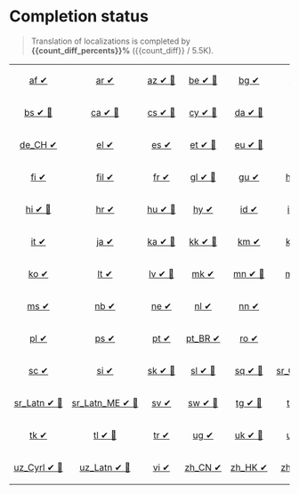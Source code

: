 # Completion status

> Translation of localizations is completed by **{{count_diff_percents}}%** ({{count_diff}} / 5.5K).

<table width="100%">
<tr><td align="center" width="17%">

[af&nbsp;✔](statuses/af.md)

</td>
<td align="center" width="17%">

[ar&nbsp;✔](statuses/ar.md)

</td>
<td align="center" width="17%">

[az&nbsp;✔&nbsp;🤖](statuses/az.md)

</td>
<td align="center" width="17%">

[be&nbsp;✔&nbsp;🤖](statuses/be.md)

</td>
<td align="center" width="17%">

[bg&nbsp;✔](statuses/bg.md)

</td>
<td align="center" width="17%">

[bn&nbsp;✔](statuses/bn.md)

</td>
</tr>
<tr><td align="center" width="17%">

[bs&nbsp;✔&nbsp;🤖](statuses/bs.md)

</td>
<td align="center" width="17%">

[ca&nbsp;✔&nbsp;🤖](statuses/ca.md)

</td>
<td align="center" width="17%">

[cs&nbsp;✔&nbsp;🤖](statuses/cs.md)

</td>
<td align="center" width="17%">

[cy&nbsp;✔&nbsp;🤖](statuses/cy.md)

</td>
<td align="center" width="17%">

[da&nbsp;✔&nbsp;🤖](statuses/da.md)

</td>
<td align="center" width="17%">

[de&nbsp;✔](statuses/de.md)

</td>
</tr>
<tr><td align="center" width="17%">

[de_CH&nbsp;✔](statuses/de-ch.md)

</td>
<td align="center" width="17%">

[el&nbsp;✔](statuses/el.md)

</td>
<td align="center" width="17%">

[es&nbsp;✔](statuses/es.md)

</td>
<td align="center" width="17%">

[et&nbsp;✔&nbsp;🤖](statuses/et.md)

</td>
<td align="center" width="17%">

[eu&nbsp;✔&nbsp;🤖](statuses/eu.md)

</td>
<td align="center" width="17%">

[fa&nbsp;✔](statuses/fa.md)

</td>
</tr>
<tr><td align="center" width="17%">

[fi&nbsp;✔](statuses/fi.md)

</td>
<td align="center" width="17%">

[fil&nbsp;✔](statuses/fil.md)

</td>
<td align="center" width="17%">

[fr&nbsp;✔](statuses/fr.md)

</td>
<td align="center" width="17%">

[gl&nbsp;✔&nbsp;🤖](statuses/gl.md)

</td>
<td align="center" width="17%">

[gu&nbsp;✔](statuses/gu.md)

</td>
<td align="center" width="17%">

[he&nbsp;✔&nbsp;🤖](statuses/he.md)

</td>
</tr>
<tr><td align="center" width="17%">

[hi&nbsp;✔&nbsp;🤖](statuses/hi.md)

</td>
<td align="center" width="17%">

[hr&nbsp;✔](statuses/hr.md)

</td>
<td align="center" width="17%">

[hu&nbsp;✔&nbsp;🤖](statuses/hu.md)

</td>
<td align="center" width="17%">

[hy&nbsp;✔](statuses/hy.md)

</td>
<td align="center" width="17%">

[id&nbsp;✔](statuses/id.md)

</td>
<td align="center" width="17%">

[is&nbsp;✔&nbsp;🤖](statuses/is.md)

</td>
</tr>
<tr><td align="center" width="17%">

[it&nbsp;✔](statuses/it.md)

</td>
<td align="center" width="17%">

[ja&nbsp;✔](statuses/ja.md)

</td>
<td align="center" width="17%">

[ka&nbsp;✔&nbsp;🤖](statuses/ka.md)

</td>
<td align="center" width="17%">

[kk&nbsp;✔&nbsp;🤖](statuses/kk.md)

</td>
<td align="center" width="17%">

[km&nbsp;✔](statuses/km.md)

</td>
<td align="center" width="17%">

[kn&nbsp;✔&nbsp;🤖](statuses/kn.md)

</td>
</tr>
<tr><td align="center" width="17%">

[ko&nbsp;✔](statuses/ko.md)

</td>
<td align="center" width="17%">

[lt&nbsp;✔](statuses/lt.md)

</td>
<td align="center" width="17%">

[lv&nbsp;✔&nbsp;🤖](statuses/lv.md)

</td>
<td align="center" width="17%">

[mk&nbsp;✔](statuses/mk.md)

</td>
<td align="center" width="17%">

[mn&nbsp;✔&nbsp;🤖](statuses/mn.md)

</td>
<td align="center" width="17%">

[mr&nbsp;✔&nbsp;🤖](statuses/mr.md)

</td>
</tr>
<tr><td align="center" width="17%">

[ms&nbsp;✔](statuses/ms.md)

</td>
<td align="center" width="17%">

[nb&nbsp;✔](statuses/nb.md)

</td>
<td align="center" width="17%">

[ne&nbsp;✔](statuses/ne.md)

</td>
<td align="center" width="17%">

[nl&nbsp;✔](statuses/nl.md)

</td>
<td align="center" width="17%">

[nn&nbsp;✔](statuses/nn.md)

</td>
<td align="center" width="17%">

[oc&nbsp;✔](statuses/oc.md)

</td>
</tr>
<tr><td align="center" width="17%">

[pl&nbsp;✔](statuses/pl.md)

</td>
<td align="center" width="17%">

[ps&nbsp;✔](statuses/ps.md)

</td>
<td align="center" width="17%">

[pt&nbsp;✔](statuses/pt.md)

</td>
<td align="center" width="17%">

[pt_BR&nbsp;✔](statuses/pt-br.md)

</td>
<td align="center" width="17%">

[ro&nbsp;✔](statuses/ro.md)

</td>
<td align="center" width="17%">

[ru&nbsp;✔](statuses/ru.md)

</td>
</tr>
<tr><td align="center" width="17%">

[sc&nbsp;✔](statuses/sc.md)

</td>
<td align="center" width="17%">

[si&nbsp;✔](statuses/si.md)

</td>
<td align="center" width="17%">

[sk&nbsp;✔&nbsp;🤖](statuses/sk.md)

</td>
<td align="center" width="17%">

[sl&nbsp;✔&nbsp;🤖](statuses/sl.md)

</td>
<td align="center" width="17%">

[sq&nbsp;✔&nbsp;🤖](statuses/sq.md)

</td>
<td align="center" width="17%">

[sr_Cyrl&nbsp;✔&nbsp;🤖](statuses/sr-cyrl.md)

</td>
</tr>
<tr><td align="center" width="17%">

[sr_Latn&nbsp;✔&nbsp;🤖](statuses/sr-latn.md)

</td>
<td align="center" width="17%">

[sr_Latn_ME&nbsp;✔&nbsp;🤖](statuses/sr-latn-me.md)

</td>
<td align="center" width="17%">

[sv&nbsp;✔](statuses/sv.md)

</td>
<td align="center" width="17%">

[sw&nbsp;✔&nbsp;🤖](statuses/sw.md)

</td>
<td align="center" width="17%">

[tg&nbsp;✔&nbsp;🤖](statuses/tg.md)

</td>
<td align="center" width="17%">

[th&nbsp;✔&nbsp;🤖](statuses/th.md)

</td>
</tr>
<tr><td align="center" width="17%">

[tk&nbsp;✔](statuses/tk.md)

</td>
<td align="center" width="17%">

[tl&nbsp;✔&nbsp;🤖](statuses/tl.md)

</td>
<td align="center" width="17%">

[tr&nbsp;✔](statuses/tr.md)

</td>
<td align="center" width="17%">

[ug&nbsp;✔](statuses/ug.md)

</td>
<td align="center" width="17%">

[uk&nbsp;✔&nbsp;🤖](statuses/uk.md)

</td>
<td align="center" width="17%">

[ur&nbsp;✔&nbsp;🤖](statuses/ur.md)

</td>
</tr>
<tr><td align="center" width="17%">

[uz_Cyrl&nbsp;✔&nbsp;🤖](statuses/uz-cyrl.md)

</td>
<td align="center" width="17%">

[uz_Latn&nbsp;✔&nbsp;🤖](statuses/uz-latn.md)

</td>
<td align="center" width="17%">

[vi&nbsp;✔](statuses/vi.md)

</td>
<td align="center" width="17%">

[zh_CN&nbsp;✔](statuses/zh-cn.md)

</td>
<td align="center" width="17%">

[zh_HK&nbsp;✔](statuses/zh-hk.md)

</td>
<td align="center" width="17%">

[zh_TW&nbsp;✔](statuses/zh-tw.md)

</td>
</tr>

</table>

